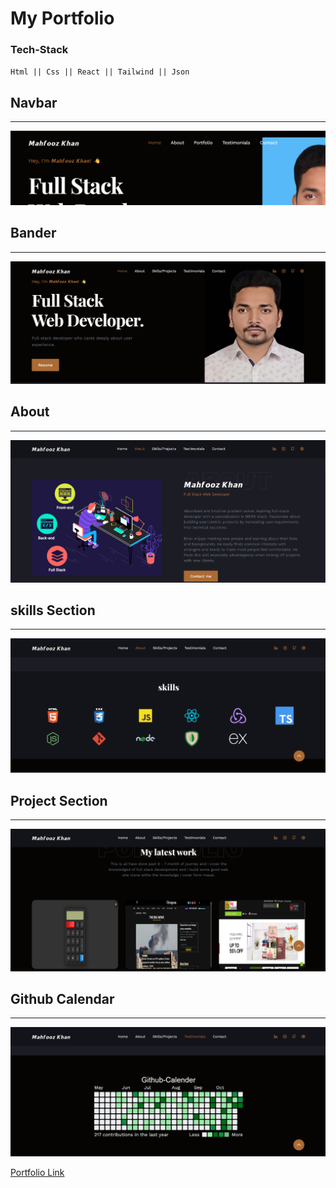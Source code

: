 # My Portfolio

### Tech-Stack

` Html || Css || React || Tailwind || Json `

## Navbar  
---
![](https://github.com/mehfoozkhangithub/mehfoozkhangithub.github.io/blob/main/src/assets/img/readme-pic/Screenshot_20221101_081334.png?raw=true)

## Bander 
---
![](https://github.com/mehfoozkhangithub/mehfoozkhangithub.github.io/blob/main/src/assets/img/readme-pic/Screenshot_20221102_120456.png?raw=true)

## About
---
![](https://github.com/mehfoozkhangithub/mehfoozkhangithub.github.io/blob/main/src/assets/img/readme-pic/Screenshot_20221102_120519.png?raw=true)

## skills Section
---
![](https://github.com/mehfoozkhangithub/mehfoozkhangithub.github.io/blob/main/src/assets/img/readme-pic/Screenshot_20221102_120538.png?raw=true)


## Project Section
---
![](https://github.com/mehfoozkhangithub/mehfoozkhangithub.github.io/blob/main/src/assets/img/readme-pic/Screenshot_20221102_120609.png?raw=true)

## Github Calendar
---
![](https://github.com/mehfoozkhangithub/mehfoozkhangithub.github.io/blob/main/src/assets/img/readme-pic/Screenshot_20221102_120637.png?raw=true)

[Portfolio Link](https://mehfoozkhangithub.github.io/ )